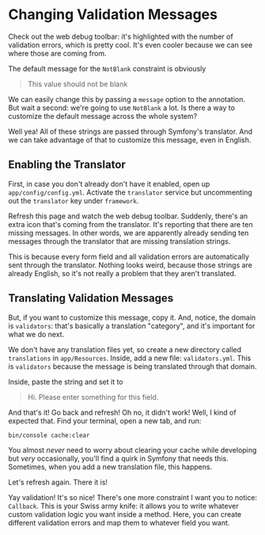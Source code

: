 # Changing Validation Messages

Check out the web debug toolbar: it's highlighted with the number of validation errors,
which is pretty cool. It's even cooler because we can see where those are coming
from.

The default message for the `NotBlank` constraint is obviously

> This value should not be blank

We can easily change this by passing a `message` option to the annotation. But wait
a second: we're going to use `NotBlank` a lot. Is there a way to customize the default
message across the whole system?

Well yea! All of these strings are passed through Symfony's translator. And we can
take advantage of that to customize this message, even in English.

## Enabling the Translator

First, in case you don't already don't have it enabled, open up `app/config/config.yml`.
Activate the `translator` service but uncommenting out the `translator` key under
`framework`.

Refresh this page and watch the web debug toolbar. Suddenly, there's an extra icon
that's coming from the translator. It's reporting that there are ten missing messages.
In other words, we are apparently already sending ten messages through the translator
that are missing translation strings.

This is because every form field and all validation errors are automatically sent
through the translator. Nothing looks weird, because those strings are already English,
so it's not really a problem that they aren't translated.

## Translating Validation Messages

But, if you want to customize this message, copy it. And, notice, the domain is
`validators`: that's basically a translation "category", and it's important for
what we do next.

We don't have any translation files yet, so create a new directory called `translations`
in `app/Resources`. Inside, add a new file: `validators.yml`. This is `validators`
because the message is being translated through that domain.

Inside, paste the string and set it to 

> Hi. Please enter something for this field.

And that's it! Go back and refresh! Oh no, it didn't work! Well, I kind of expected
that. Find your terminal, open a new tab, and run:

```bahs
bin/console cache:clear
```

You almost *never* need to worry about clearing your cache while developing but
*very* occasionally, you'll find a quirk in Symfony that needs this. Sometimes, when
you add a new translation file, this happens.

Let's refresh again. There it is!

Yay validation! It's so nice! There's one more constraint I want you to notice:
`Callback`. This is your Swiss army knife: it allows you to write whatever custom
validation logic you want inside a method. Here, you can create different validation
errors and map them to whatever field you want.
